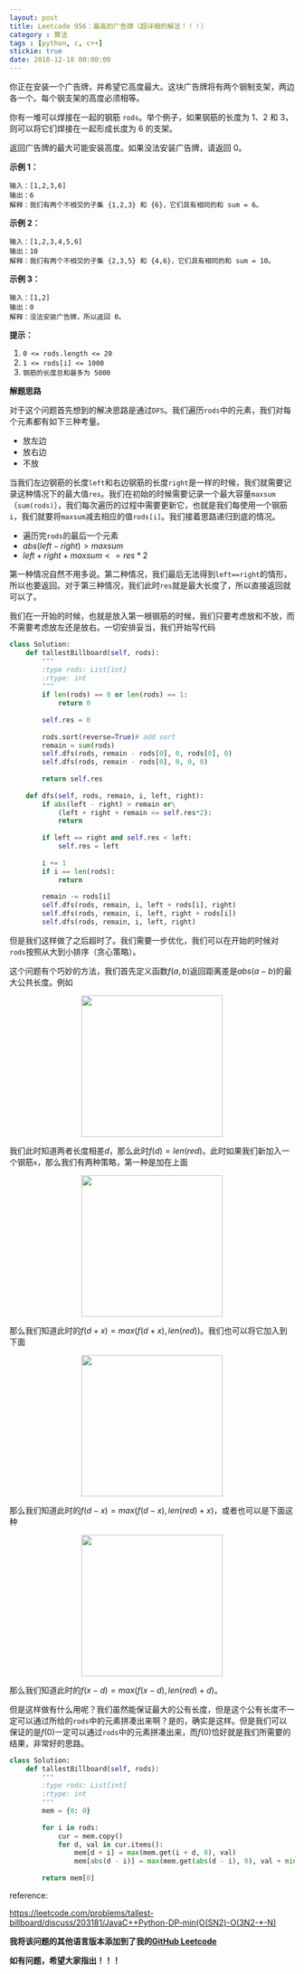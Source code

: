 ```yaml
---
layout: post
title: Leetcode 956：最高的广告牌（超详细的解法！！！）
category : 算法
tags : [python, c, c++]
stickie: true
date: 2018-12-18 00:00:00
---
```


你正在安装一个广告牌，并希望它高度最大。这块广告牌将有两个钢制支架，两边各一个。每个钢支架的高度必须相等。

你有一堆可以焊接在一起的钢筋 `rods`。举个例子，如果钢筋的长度为 1、2 和 3，则可以将它们焊接在一起形成长度为 6 的支架。

返回广告牌的最大可能安装高度。如果没法安装广告牌，请返回 0。 

**示例 1：**

```
输入：[1,2,3,6]
输出：6
解释：我们有两个不相交的子集 {1,2,3} 和 {6}，它们具有相同的和 sum = 6。
```

**示例 2：**

```
输入：[1,2,3,4,5,6]
输出：10
解释：我们有两个不相交的子集 {2,3,5} 和 {4,6}，它们具有相同的和 sum = 10。
```

**示例 3：**

```
输入：[1,2]
输出：0
解释：没法安装广告牌，所以返回 0。
```

**提示：**

1. `0 <= rods.length <= 20`
2. `1 <= rods[i] <= 1000`
3. `钢筋的长度总和最多为 5000`

**解题思路**

对于这个问题首先想到的解决思路是通过`DFS`。我们遍历`rods`中的元素，我们对每个元素都有如下三种考量。

- 放左边
- 放右边
- 不放

当我们左边钢筋的长度`left`和右边钢筋的长度`right`是一样的时候，我们就需要记录这种情况下的最大值`res`。我们在初始的时候需要记录一个最大容量`maxsum`（`sum(rods)`），我们每次遍历的过程中需要更新它，也就是我们每使用一个钢筋`i`，我们就要将`maxsum`减去相应的值`rods[i]`。我们接着思路递归到底的情况。

- 遍历完`rods`的最后一个元素
- $abs(left-right) > maxsum$
- $left+right+maxsum<=res*2$

第一种情况自然不用多说。第二种情况，我们最后无法得到`left==right`的情形，所以也要返回。对于第三种情况，我们此时`res`就是最大长度了，所以直接返回就可以了。

我们在一开始的时候，也就是放入第一根钢筋的时候，我们只要考虑放和不放，而不需要考虑放左还是放右。一切安排妥当，我们开始写代码

```python
class Solution:
    def tallestBillboard(self, rods):
        """
        :type rods: List[int]
        :rtype: int
        """
        if len(rods) == 0 or len(rods) == 1:
            return 0
        
        self.res = 0
        
        rods.sort(reverse=True)# add sort
        remain = sum(rods)
        self.dfs(rods, remain - rods[0], 0, rods[0], 0)
        self.dfs(rods, remain - rods[0], 0, 0, 0)
        
        return self.res
    
    def dfs(self, rods, remain, i, left, right):
        if abs(left - right) > remain or\
            (left + right + remain <= self.res*2):
            return
        
        if left == right and self.res < left:
            self.res = left
            
        i += 1
        if i == len(rods):
            return 
        
        remain -= rods[i]
        self.dfs(rods, remain, i, left + rods[i], right)
        self.dfs(rods, remain, i, left, right + rods[i])
        self.dfs(rods, remain, i, left, right)
```

但是我们这样做了之后超时了。我们需要一步优化，我们可以在开始的时候对`rods`按照从大到小排序（贪心策略）。

这个问题有个巧妙的方法，我们首先定义函数$f(a,b)$返回距离差是$abs(a-b)$的最大公共长度。例如

<center class="half">
    <img src="https://raw.githubusercontent.com/wiki/luliyucoordinate/ImageBed/956/2018_12_18_1.png" width="250" hegiht="150">
</center>

我们此时知道两者长度相差$d$，那么此时$f(d)=len(red)$。此时如果我们新加入一个钢筋`x`，那么我们有两种策略，第一种是加在上面

<center class="half">
    <img src="https://raw.githubusercontent.com/wiki/luliyucoordinate/ImageBed/956/2018_12_18_2.png" width="250" hegiht="150">
</center>

那么我们知道此时的$f(d+x)=max(f(d+x), len(red))$。我们也可以将它加入到下面

<center class="half">
    <img src="https://raw.githubusercontent.com/wiki/luliyucoordinate/ImageBed/956/2018_12_18_3.png" width="250" hegiht="150">
</center>

那么我们知道此时的$f(d-x)=max(f(d-x),len(red)+x)$，或者也可以是下面这种

<center class="half">
    <img src="https://raw.githubusercontent.com/wiki/luliyucoordinate/ImageBed/956/2018_12_18_4.png" width="250" hegiht="150">
</center>

那么我们知道此时的$f(x-d)=max(f(x-d),len(red)+d)$。

但是这样做有什么用呢？我们虽然能保证最大的公有长度，但是这个公有长度不一定可以通过所给的`rods`中的元素拼凑出来啊？是的，确实是这样。但是我们可以保证的是$f(0)$一定可以通过`rods`中的元素拼凑出来，而$f(0)$恰好就是我们所需要的结果，非常好的思路。

```python
class Solution:
    def tallestBillboard(self, rods):
        """
        :type rods: List[int]
        :rtype: int
        """
        mem = {0: 0}
        
        for i in rods:
            cur = mem.copy()
            for d, val in cur.items():
                mem[d + i] = max(mem.get(i + d, 0), val)
                mem[abs(d - i)] = max(mem.get(abs(d - i), 0), val + min(i, d))
                
        return mem[0]
```

reference:

https://leetcode.com/problems/tallest-billboard/discuss/203181/JavaC++Python-DP-min(O(SN2)-O(3N2-*-N)

**我将该问题的其他语言版本添加到了我的[GitHub Leetcode](https://github.com/luliyucoordinate/Leetcode)**

**如有问题，希望大家指出！！！**
